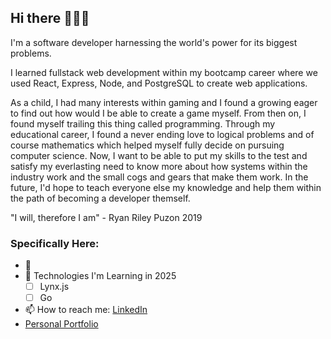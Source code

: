## Hi there 👋👨‍💻 
I'm a software developer harnessing the world's power for its biggest problems.

I learned fullstack web development within my bootcamp career where we used React, Express, Node, and PostgreSQL to create web applications.

As a child, I had many interests within gaming and I found a growing eager to find out how would I be able to create a game myself. From then on, I found myself trailing this thing called programming. Through my educational career, I found a never ending love to logical problems and of course mathematics which helped myself fully decide on pursuing computer science. Now, I want to be able to put my skills to the test and satisfy my everlasting need to know more about how systems within the industry work and the small cogs and gears that make them work. In the future, I'd hope to teach everyone else my knowledge and help them within the path of becoming a developer themself.

"I will, therefore I am" - Ryan Riley Puzon 2019

### Specifically Here:

- 🤔 
- 🌱 Technologies I'm Learning in 2025
  - [ ] Lynx.js
  - [ ] Go
- 📫 How to reach me: [LinkedIn](https://www.linkedin.com/in/ryanrileypuzon/)
- [Personal Portfolio](https://www.juscuzryancan.com)
<!--
**juscuzryancan/juscuzryancan** is a ✨ _special_ ✨ repository because its `README.md` (this file) appears on your GitHub profile.

Here are some ideas to get you started:

- 🔭 I’m currently working on ...
- 🌱 I’m currently learning ...
- 👯 I’m looking to collaborate on ...
- 🤔 I’m looking for help with ...
- 💬 Ask me about ...
- 📫 How to reach me: ...
- 😄 Pronouns: ...
- ⚡ Fun fact: ...
-->
